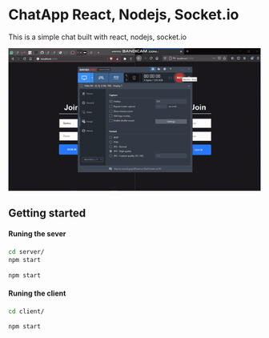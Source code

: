 # ChatApp React, Nodejs, Socket.io

This is a simple chat built with react, nodejs, socket.io

![demo](demo.gif)

## Getting started

#### Runing the sever

```bash
cd server/
npm start
```

```properties
npm start
```

#### Runing the client

```bash
cd client/
```

```properties
npm start
```

